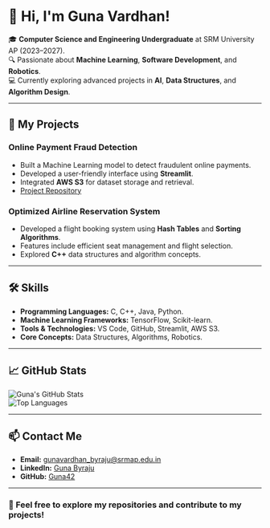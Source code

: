 # 👋 Hi, I'm Guna Vardhan!  

🎓 **Computer Science and Engineering Undergraduate** at SRM University AP (2023–2027).  
🔍 Passionate about **Machine Learning**, **Software Development**, and **Robotics**.  
💻 Currently exploring advanced projects in **AI**, **Data Structures**, and **Algorithm Design**.

---

## 🚀 My Projects  

### **Online Payment Fraud Detection**
- Built a Machine Learning model to detect fraudulent online payments.
- Developed a user-friendly interface using **Streamlit**.
- Integrated **AWS S3** for dataset storage and retrieval.
- [Project Repository](https://github.com/Springboard-Internship-2024/Online-Payments-Fraud-Detection-with-Machine-Learning_oct_2024)

### **Optimized Airline Reservation System**
- Developed a flight booking system using **Hash Tables** and **Sorting Algorithms**.
- Features include efficient seat management and flight selection.
- Explored **C++** data structures and algorithm concepts.
  

---

## 🛠 Skills  
- **Programming Languages:** C, C++, Java, Python.  
- **Machine Learning Frameworks:** TensorFlow, Scikit-learn.  
- **Tools & Technologies:** VS Code, GitHub, Streamlit, AWS S3.  
- **Core Concepts:** Data Structures, Algorithms, Robotics.

---

## 📈 GitHub Stats  
![Guna's GitHub Stats](https://github-readme-stats.vercel.app/api?username=Guna42&show_icons=true&theme=radical)  
![Top Languages](https://github-readme-stats.vercel.app/api/top-langs/?username=Guna42&layout=compact&theme=radical)

---

## 📫 Contact Me  
- **Email:** [gunavardhan_byraju@srmap.edu.in](mailto:gunavardhan_byraju@srmap.edu.in)  
- **LinkedIn:** [Guna Byraju](http://www.linkedin.com/in/guna-byraju)  
- **GitHub:** [Guna42](https://github.com/Guna42)

---

### 🌟 Feel free to explore my repositories and contribute to my projects!
